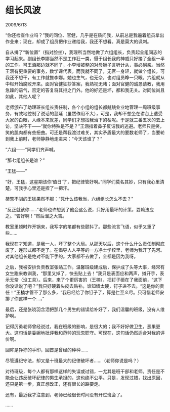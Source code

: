 # 组长风波
2009/6/13

“你还检查作业吗？”我的同位、官健，几乎是在质问我，从前总是我逼着组员拿出作业来；现在，却成了组员把作业递给我，我还不想看。真是莫大的讽刺。

自从排了“新位置”（指对脸坐），我理所当然地做了六组组长，负责起全组同志的学习起来。副组长李娜当然不是工作狂一类，慑于组长我的神威只好接了全组一半的工作。可王涵那边就不同了，小李增被整的对母狮子言听计从，事必躬亲。当然王涵有更重要的事务，数学课代表。而我就不同了，无官一身轻，就做个组长，可我还不想干，有工作就推李娜。她也生气，也无奈，也对组员睁一只眼。六组就从中枢开始腐败开来。面对官健狂抄答案，我熟视无睹；面对官健的诚恳请教，我用急躁的语气，否定的答复将其拒之门外。他的好还是坏，都和我无关。对同位尚且如此，其他人呢？

老师颁布了助理班长组长责任制，各个小组的组长都兢兢业业地管理一周班级事务，有效地控制了说话的蔓延（虽然作用不大），可是，我却不想坐在讲台上遭受大家的白眼，人缘本来就差，同学们才想找我治下的茬呢。于是就三番五次的去上访，坚决不干——“就你特殊是不是？”王涵指着鼻子反诘我的逃避。老师只是笑，笑的肌肉都有些扭曲。可还是帮我渡过难关，其实矛盾最大的要数老师了，当要轮到我上前时，老师静静地走进来：“今天该谁了？”

“六组——”同学们齐声喊。

“那七组组长是谁？”

“王猛——”

“好，王猛，这星期该你‘值日’了，把纪律管好啊。”同学们莫名其妙，只有我心里清楚，可我手心里还是捏了一把汗。

桀骜不驯的王猛果然不服：“凭什么该我当，六组组长怎么不去？”

“反正就该你……”老师也许想到了他会这么说，只好用最坏的计策，耍赖法应之。“管好啊！”然后溜之大吉。

教室里顿时炸开锅来，我写字的笔都有些颤抖了。那些流言飞语，似乎又重了些……

我现在才知道，是我一人，坏了整个大局。从那天以后，这个什么什么责任制彻底废了，连形式都不走了。在倡导人人平等的一方净土学校里，老师为我开了先河。对其他组长是绝对不能下手的。大家都不去做了，全都是因为我呀。

之后，我被安排负责教室张贴工作。温馨班级建成后，保护成了头等大事，经常有女生跑来教训我，“那里又掉了，快去贴上去！”我只是表面应和两声，摊开手，表示无奈（没工具）。后来，来了个更厉害的（王楠），把钉子砸在了我面前，“这下你没话说了吧？”我只好硬着头皮去贴补。谁知墙太硬，钉子进不去。“这是你的责任！”王楠才管不了那么多，“我已经给了你钉子了，算是仁至义尽。只可惜老师安排了你这样一个…，”

最后，还是张晓羽含泪把那几个男生的错误给补好了，我们温馨的班级，没有人维护啊。

记得厉勇老师曾经说过，我在班级的影响，是很大的；我不好好做卫生，恶果更大。这句话是委婉地批评我和范帅的玩忽职守。可现在，这句话仍然适合对我的评价啊。

回眸是狰狞的手印，回首是曾经的种种……

尽管遵纪守法，却又是十班最大的纪律破坏者……（老师你说是吗？） 

对待班级，每个人都有那样这样的失误或过错，一尤其是班干部和老师。责任是不能全让违反破坏纪律的男生承担的，这也绝不公平。只是，发现过错，找出原因，还只是第一步，真正想改正，还有很长的路要走。

还有，最近我才注意到，老师已经很长时间没有开过班会了。

……
